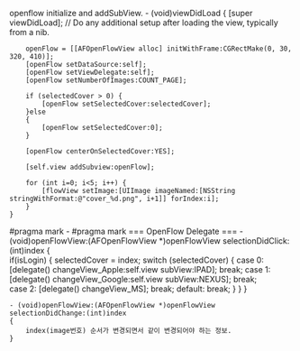 openflow initialize and addSubView.	
	- (void)viewDidLoad
	{
	    [super viewDidLoad];
		// Do any additional setup after loading the view, typically from a nib.
			
		openFlow = [[AFOpenFlowView alloc] initWithFrame:CGRectMake(0, 30, 320, 410)];
	    [openFlow setDataSource:self];
	    [openFlow setViewDelegate:self];
	    [openFlow setNumberOfImages:COUNT_PAGE];
	    
	    if (selectedCover > 0) {
	        [openFlow setSelectedCover:selectedCover];
	    }else
	    {
	        [openFlow setSelectedCover:0];
	    }
	    
	    [openFlow centerOnSelectedCover:YES];
	    
	    [self.view addSubview:openFlow];
	
	    for (int i=0; i<5; i++) {
	        [flowView setImage:[UIImage imageNamed:[NSString stringWithFormat:@"cover_%d.png", i+1]] forIndex:i];
	    }
	}

#pragma mark -
#pragma mark === OpenFlow Delegate ===
	- (void)openFlowView:(AFOpenFlowView *)openFlowView selectionDidClick:(int)index 
	{    
	    if(isLogin)
	    {
	        selectedCover = index; 
	        switch (selectedCover) {
	            case 0:
	                [delegate() changeView_Apple:self.view subView:IPAD];
	                break;
	            case 1:
	                [delegate() changeView_Google:self.view subView:NEXUS];
	                break;    
	            case 2:
	                [delegate() changeView_MS];
	                break;
	            default:
	                break;
	        }
	    }
	}
	
	- (void)openFlowView:(AFOpenFlowView *)openFlowView selectionDidChange:(int)index
	{
	    index(image번호) 순서가 변경되면서 같이 변경되어야 하는 정보.
	}